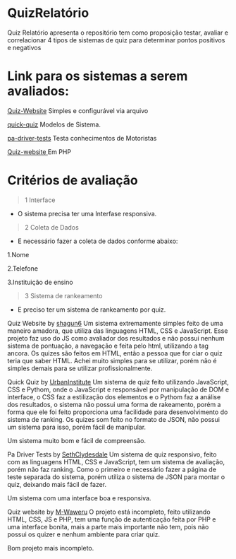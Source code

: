 # QuizRelatório
Quiz Relatório apresenta o repositório tem como proposição testar, avaliar e correlacionar
4 tipos de sistemas de quiz para determinar pontos positivos e negativos


# Link para os sistemas a serem avaliados:



 [Quiz-Website](https://github.com/shagun6/Quiz-Website) Simples e configurável via arquivo 
 
 [quick-quiz](https://github.com/UrbanInstitute/quick-quiz) Modelos de Sistema.
 
 [pa-driver-tests](https://github.com/SethClydesdale/pa-driver-tests) Testa conhecimentos de Motoristas
 
 [Quiz-website ](https://github.com/M-Waweru/Quiz-website) Em PHP
 


# Critérios de avaliação

> 1 Interface
 
- O sistema precisa ter uma Interfase responsiva.

> 2 Coleta de Dados
 
- E necessário fazer a coleta de dados conforme abaixo:

1.Nome

2.Telefone

3.Instituição de ensino

> 3 Sistema de rankeamento

- E preciso ter um sistema de rankeamento por quiz.


Quiz Website by [shagun6](https://github.com/shagun6)
Um sistema extremamente simples feito de uma maneiro amadora, que utiliza das linguagens HTML, CSS e JavaScript. Esse projeto faz uso do JS como avaliador dos resultados e não possui nenhum sistema de pontuação, a navegação e feita pelo html, utilizando a tag ancora. Os quizes são feitos em HTML, então a pessoa que for ciar o quiz teria que saber HTML. Achei muito simples para se utilizar, porém não é simples demais para se utilizar profissionalmente.

Quick Quiz by [UrbanInstitute](https://github.com/UrbanInstitute)
Um sistema de quiz feito utilizando JavaScript, CSS e Pythom, onde o JavaScript e responsável por manipulação de DOM e interface, o CSS faz a estilização dos elementos e o Pythom faz a análise dos resultados, o sistema não possui uma forma de rakeamento, porém a forma que ele foi feito proporciona uma facilidade para desenvolvimento do sistema de ranking. Os quizes som feito no formato de JSON, não possui um sistema para isso, porém fácil de manipular.

Um sistema muito bom e fácil de compreensão.

Pa Driver Tests by  [SethClydesdale](https://github.com/SethClydesdale)
Um sistema de quiz responsivo, feito com as linguagens HTML, CSS e JavaScript, tem um sistema de avaliação, porém não faz ranking. Como o primeiro e necessário fazer a página de teste separada do sistema, porém utiliza o sistema de JSON para montar o quiz, deixando mais fácil de fazer.

Um sistema com uma interface boa e responsiva.

Quiz website by [M-Waweru]( https://github.com/M-Waweru)
O projeto está incompleto, feito utilizando HTML, CSS, JS e PHP, tem uma função de autenticação feita por PHP e uma interface bonita, mais a parte mais importante não tem, pois não possui os quizer e nenhum ambiente para criar quiz.

Bom projeto mais incompleto.






